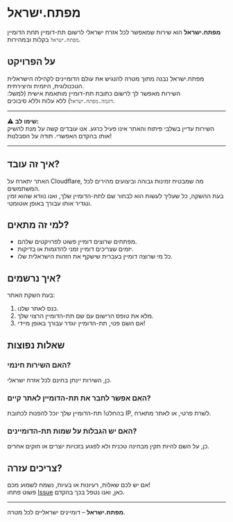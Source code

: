 # מפתח.ישראל

**מפתח.ישראל** הוא שירות שמאפשר לכל אזרח ישראלי לרשום תת-דומיין תחת הדומיין `מפתח.ישראל` בקלות ובמהירות.

## על הפרויקט
מפתח.ישראל נבנה מתוך מטרה להנגיש את עולם הדומיינים לקהילה הישראלית הטכנולוגית, היזמית והיצירתית.  
השירות מאפשר לך לרשום כתובת תת-דומיין מותאמת אישית (למשל: `דוגמה.מפתח.ישראל`) ללא עלות וללא סיבוכים.

---

⚠️ **שימו לב:**  
השירות עדיין בשלבי פיתוח והאתר אינו פעיל כרגע. אנו עובדים קשה על מנת להשיק אותו בהקדם האפשרי. תודה על הסבלנות!  

---

## איך זה עובד?
האתר יתארח על Cloudflare, מה שמבטיח זמינות גבוהה וביצועים מהירים לכל המשתמשים.  
בעת ההשקה, כל שעליך לעשות הוא לבחור שם לתת-הדומיין שלך, ואנו נוודא שהוא זמין ונגדיר אותו עבורך באופן אוטומטי.

## למי זה מתאים?
- מפתחים שרוצים דומיין פשוט לפרויקטים שלהם.
- יזמים שצריכים דומיין זמני להדגמות או בדיקות.
- כל מי שרוצה דומיין בעברית שישקף את הזהות הישראלית שלו.

## איך נרשמים?
בעת השקת האתר:
1. כנס לאתר שלנו.
2. מלא את טופס הרישום עם שם תת-הדומיין הרצוי שלך.
3. אם השם פנוי, תת-הדומיין יוגדר עבורך באופן מיידי!

## שאלות נפוצות

### האם השירות חינמי?
כן, השירות יינתן בחינם לכל אזרח ישראלי.

### האם אפשר לחבר את תת-הדומיין לאתר קיים?
בהחלט! תת-הדומיין שלך יוכל להפנות לכתובת IP, לשרת פרטי, או לאתר מתארח.

### האם יש הגבלות על שמות תת-הדומיינים?
כן, על השם להיות תקין מבחינה טכנית ולא לפגוע בזכויות יוצרים או חוקים אחרים.

## צריכים עזרה?
אם יש לכם שאלות, רעיונות או בעיות, נשמח לשמוע מכם!  
פשוט פתחו [Issue](https://github.com/il-developer/support/issues) כאן, ואנו נטפל בכך בהקדם.

---

**מפתח.ישראל** – דומיינים ישראליים לכל מטרה.
